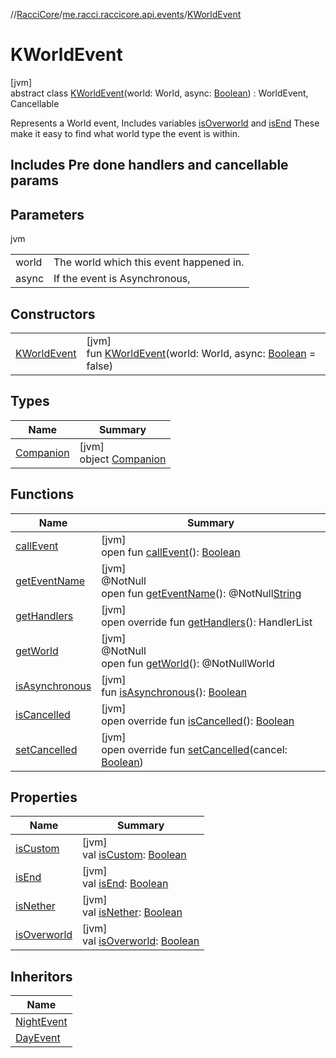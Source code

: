 //[RacciCore](../../../index.md)/[me.racci.raccicore.api.events](../index.md)/[KWorldEvent](index.md)

# KWorldEvent

[jvm]\
abstract class [KWorldEvent](index.md)(world: World, async: [Boolean](https://kotlinlang.org/api/latest/jvm/stdlib/kotlin/-boolean/index.html)) : WorldEvent, Cancellable

Represents a World event, Includes variables [isOverworld](is-nether.md) and [isEnd](is-end.md) These make it easy to find what world type the event is within.

## Includes Pre done handlers and cancellable params

## Parameters

jvm

| | |
|---|---|
| world | The world which this event happened in. |
| async | If the event is Asynchronous, |

## Constructors

| | |
|---|---|
| [KWorldEvent](-k-world-event.md) | [jvm]<br>fun [KWorldEvent](-k-world-event.md)(world: World, async: [Boolean](https://kotlinlang.org/api/latest/jvm/stdlib/kotlin/-boolean/index.html) = false) |

## Types

| Name | Summary |
|---|---|
| [Companion](-companion/index.md) | [jvm]<br>object [Companion](-companion/index.md) |

## Functions

| Name | Summary |
|---|---|
| [callEvent](../-day-event/index.md#-1071638799%2FFunctions%2F-1216412040) | [jvm]<br>open fun [callEvent](../-day-event/index.md#-1071638799%2FFunctions%2F-1216412040)(): [Boolean](https://kotlinlang.org/api/latest/jvm/stdlib/kotlin/-boolean/index.html) |
| [getEventName](../-day-event/index.md#1147460734%2FFunctions%2F-1216412040) | [jvm]<br>@NotNull<br>open fun [getEventName](../-day-event/index.md#1147460734%2FFunctions%2F-1216412040)(): @NotNull[String](https://kotlinlang.org/api/latest/jvm/stdlib/kotlin/-string/index.html) |
| [getHandlers](get-handlers.md) | [jvm]<br>open override fun [getHandlers](get-handlers.md)(): HandlerList |
| [getWorld](../-day-event/index.md#-2066259439%2FFunctions%2F-1216412040) | [jvm]<br>@NotNull<br>open fun [getWorld](../-day-event/index.md#-2066259439%2FFunctions%2F-1216412040)(): @NotNullWorld |
| [isAsynchronous](../-day-event/index.md#-706610981%2FFunctions%2F-1216412040) | [jvm]<br>fun [isAsynchronous](../-day-event/index.md#-706610981%2FFunctions%2F-1216412040)(): [Boolean](https://kotlinlang.org/api/latest/jvm/stdlib/kotlin/-boolean/index.html) |
| [isCancelled](is-cancelled.md) | [jvm]<br>open override fun [isCancelled](is-cancelled.md)(): [Boolean](https://kotlinlang.org/api/latest/jvm/stdlib/kotlin/-boolean/index.html) |
| [setCancelled](set-cancelled.md) | [jvm]<br>open override fun [setCancelled](set-cancelled.md)(cancel: [Boolean](https://kotlinlang.org/api/latest/jvm/stdlib/kotlin/-boolean/index.html)) |

## Properties

| Name | Summary |
|---|---|
| [isCustom](is-custom.md) | [jvm]<br>val [isCustom](is-custom.md): [Boolean](https://kotlinlang.org/api/latest/jvm/stdlib/kotlin/-boolean/index.html) |
| [isEnd](is-end.md) | [jvm]<br>val [isEnd](is-end.md): [Boolean](https://kotlinlang.org/api/latest/jvm/stdlib/kotlin/-boolean/index.html) |
| [isNether](is-nether.md) | [jvm]<br>val [isNether](is-nether.md): [Boolean](https://kotlinlang.org/api/latest/jvm/stdlib/kotlin/-boolean/index.html) |
| [isOverworld](is-overworld.md) | [jvm]<br>val [isOverworld](is-overworld.md): [Boolean](https://kotlinlang.org/api/latest/jvm/stdlib/kotlin/-boolean/index.html) |

## Inheritors

| Name |
|---|
| [NightEvent](../-night-event/index.md) |
| [DayEvent](../-day-event/index.md) |

